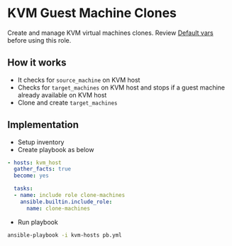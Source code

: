 # KVM Guest Machine Clones

Create and manage KVM virtual machines clones. Review [Default vars](./defaults/main.yml) before using this role.

## How it works
- It checks for `source_machine` on KVM host
- Checks for `target_machines` on KVM host and stops if a guest machine already available on KVM host
- Clone and create `target_machines`

## Implementation

- Setup inventory
- Create playbook as below

```yaml
- hosts: kvm_host
  gather_facts: true
  become: yes

  tasks:
  - name: include role clone-machines
    ansible.builtin.include_role:
      name: clone-machines
```

- Run playbook
```bash
ansible-playbook -i kvm-hosts pb.yml
```